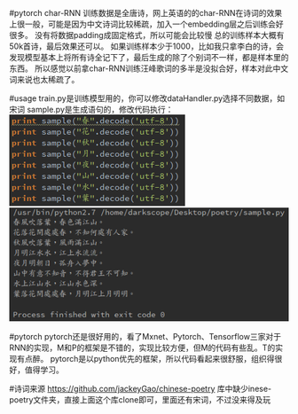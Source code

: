 #pytorch char-RNN
训练数据是全唐诗，网上英语的的char-RNN在诗词的效果上很一般，可能是因为中文诗词比较稀疏，加入一个embedding层之后训练会好很多。
没有将数据padding成固定格式，所以可能会比较慢
总的训练样本大概有50k首诗，最后效果还可以。
如果训练样本少于1000，比如我只拿李白的诗，会发现模型基本上将所有诗全记下了，最后生成的除了个别词不一样，都是样本里的东西。
所以感觉以前拿char-RNN训练汪峰歌词的多半是没拟合好，样本对此中文词来说也太稀疏了。

#usage
train.py是训练模型用的，你可以修改dataHandler.py选择不同数据，如宋词
sample.py是生成语句的，修改代码执行：
![sample](./sample.png)
![result](./result.png)

#pytorch
pytorch还是很好用的，看了Mxnet、Pytorch、Tensorflow三家对于RNN的实现，M和P的框架是不错的，实现比较方便，但M的代码有些乱。T的实现有点醉。
pytorch是以python优先的框架，所以代码看起来很舒服，组织得很好，值得学习。

#诗词来源
https://github.com/jackeyGao/chinese-poetry
库中缺少inese-poetry文件夹，直接上面这个库clone即可，里面还有宋词，不过没来得及玩
